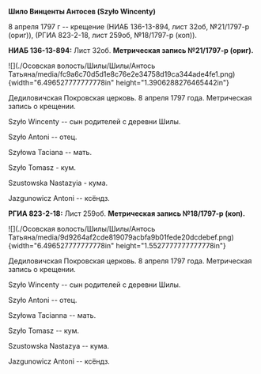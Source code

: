 **Шило Винценты Антосев (Szyło Wincenty)**

8 апреля 1797 г -- крещение (НИАБ 136-13-894, лист 32об, №21/1797-р
(ориг)), (РГИА 823-2-18, лист 259об, №18/1797-р (коп)).

**НИАБ 136-13-894:** Лист 32об. **Метрическая запись №21/1797-р
(ориг).**

![](./Осовская волость/Шилы/Шилы/Антось Татьяна/media/fc9a6c70d5d1e8c76e2e34758d19ca344ade4fe1.png){width="6.496527777777778in"
height="1.3906288276465442in"}

Дедиловичская Покровская церковь. 8 апреля 1797 года. Метрическая запись
о крещении.

Szyło Wincenty -- сын родителей с деревни Шилы.

Szyło Antoni -- отец.

Szyłowa Taciana -- мать.

Szyło Tomasz - кум.

Szustowska Nastazyia - кума.

Jazgunowicz Antoni -- ксёндз.

**РГИА 823-2-18:** Лист 259об. **Метрическая запись №18/1797-р (коп).**

![](./Осовская волость/Шилы/Шилы/Антось Татьяна/media/9d9264af2cde819079acbfa9b01fede20dcdebef.png){width="6.496527777777778in"
height="1.5527777777777778in"}

Дедиловичская Покровская церковь. 8 апреля 1797 года. Метрическая запись
о крещении.

Szyło Wincenty -- сын родителей с деревни Шилы.

Szyło Antoni -- отец.

Szyłowa Tacianna -- мать.

Szyło Tomasz -- кум.

Szustowska Nastazya -- кума.

Jazgunowicz Antoni -- ксёндз.
